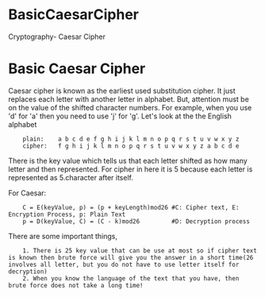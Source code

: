 # BasicCaesarCipher
Cryptography- Caesar Cipher
# Basic Caesar Cipher
Caesar cipher is known as the earliest used substitution cipher. It just replaces each letter with another letter in alphabet. But, attention must be on the value of the shifted character numbers. For example,  when you use 'd' for 'a' then you need to use 'j' for 'g'. 
Let's look at the the English alphabet
        
		plain:    a b c d e f g h i j k l m n o p q r s t u v w x y z
		cipher:   f g h i j k l m n o p q r s t u v w x y z a b c d e

There is the key value which tells us that each letter shifted as how many letter and then represented. For cipher in here it is 5 because each letter is represented as 5.character after itself. 

For Caesar:

		C = E(keyValue, p) = (p + keyLength)mod26 #C: Cipher text, E: Encryption Process, p: Plain Text
		p = D(keyValue, C) = (C - k)mod26         #D: Decryption process	

There are some important things, 

		1. There is 25 key value that can be use at most so if cipher text is known then brute force will give you the answer in a short time(26 involves all letter, but you do not have to use letter itself for decryption)
		2. When you know the language of the text that you have, then brute force does not take a long time!
	
	
